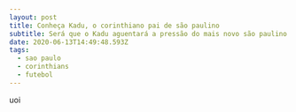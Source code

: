 ```yaml
---
layout: post
title: Conheça Kadu, o corinthiano pai de são paulino
subtitle: Será que o Kadu aguentará a pressão do mais novo são paulino Rael?
date: 2020-06-13T14:49:48.593Z
tags:
  - sao paulo
  - corinthians
  - futebol
---
```

uoi